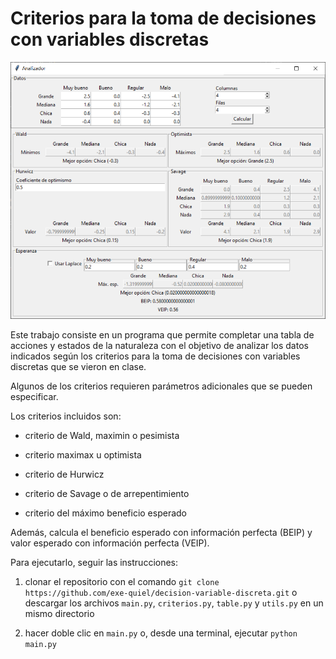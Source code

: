 # Criterios para la toma de decisiones con variables discretas

![alt text](image.png)

Este trabajo consiste en un programa que permite completar una tabla de acciones y estados de la naturaleza con el objetivo de analizar los datos indicados según los criterios para la toma de decisiones con variables discretas que se vieron en clase.

Algunos de los criterios requieren parámetros adicionales que se pueden especificar.

Los criterios incluidos son:

- criterio de Wald, maximin o pesimista

- criterio maximax u optimista

- criterio de Hurwicz

- criterio de Savage o de arrepentimiento

- criterio del máximo beneficio esperado

Además, calcula el beneficio esperado con información perfecta (BEIP) y valor esperado con información perfecta (VEIP).

Para ejecutarlo, seguir las instrucciones:

1. clonar el repositorio con el comando `git clone https://github.com/exe-quiel/decision-variable-discreta.git` o descargar los archivos `main.py`, `criterios.py`, `table.py` y `utils.py` en un mismo directorio

2. hacer doble clic en `main.py` o, desde una terminal, ejecutar `python main.py`
